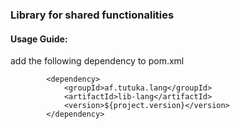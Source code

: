 ### Library for shared functionalities

#### Usage Guide: 

add the following dependency to pom.xml 


```
		<dependency>
			<groupId>af.tutuka.lang</groupId>
			<artifactId>lib-lang</artifactId>
			<version>${project.version}</version>
		</dependency>
```
